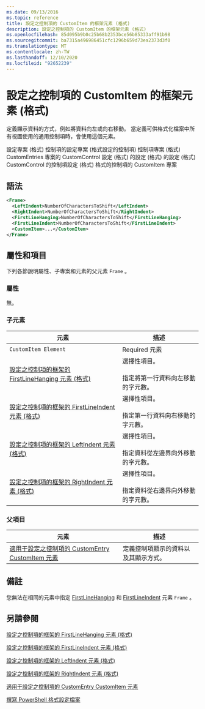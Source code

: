 ```yaml
---
ms.date: 09/13/2016
ms.topic: reference
title: 設定之控制項的 CustomItem 的框架元素 (格式)
description: 設定之控制項的 CustomItem 的框架元素 (格式)
ms.openlocfilehash: 85d095b9b0c25b68b2353bce56b85333aff91b98
ms.sourcegitcommit: ba7315a496986451cfc1296b659d73ea2373d3f0
ms.translationtype: MT
ms.contentlocale: zh-TW
ms.lasthandoff: 12/10/2020
ms.locfileid: "92652239"
---
```

# <a name="frame-element-for-customitem-for-controls-for-configuration-format"></a>設定之控制項的 CustomItem 的框架元素 (格式)

定義顯示資料的方式，例如將資料向左或向右移動。 當定義可供格式化檔案中所有視圖使用的通用控制項時，會使用這個元素。

設定專案 (格式) 控制項的設定專案 (格式設定的控制項) 控制項專案 (格式) CustomEntries 專案的 CustomControl 設定 (格式) 的設定 (格式) 的設定 (格式) CustomControl 的控制項設定 (格式) 格式的控制項的 CustomItem 專案

## <a name="syntax"></a>語法

```xml
<Frame>
  <LeftIndent>NumberOfCharactersToShift</LeftIndent>
  <RightIndent>NumberOfCharactersToShift</RightIndent>
  <FirstLineHanging>NumberOfCharactersToShift</FirstLineHanging>
  <FirstLineIndent>NumberOfCharactersToShift</FirstLineIndent>
  <CustomItem>...</CustomItem>
</Frame>
```

## <a name="attributes-and-elements"></a>屬性和項目

下列各節說明屬性、子專案和元素的父元素 `Frame` 。

### <a name="attributes"></a>屬性

無。

### <a name="child-elements"></a>子元素

|元素|描述|
|-------------|-----------------|
|`CustomItem Element`|Required 元素|
|[設定之控制項的框架的 FirstLineHanging 元素 (格式)](./firstlinehanging-element-for-frame-for-controls-for-configuration-format.md)|選擇性項目。<br /><br /> 指定將第一行資料向左移動的字元數。|
|[設定之控制項的框架的 FirstLineIndent 元素 (格式)](./firstlineindent-element-for-frame-for-controls-for-configuration-format.md)|選擇性項目。<br /><br /> 指定第一行資料向右移動的字元數。|
|[設定之控制項的框架的 LeftIndent 元素 (格式)](./leftindent-element-for-frame-for-controls-for-configuration-format.md)|選擇性項目。<br /><br /> 指定資料從左邊界向外移動的字元數。|
|[設定之控制項的框架的 RightIndent 元素 (格式)](./rightindent-element-for-frame-for-controls-for-configuration-format.md)|選擇性項目。<br /><br /> 指定資料從右邊界向外移動的字元數。|

### <a name="parent-elements"></a>父項目

|元素|描述|
|-------------|-----------------|
|[適用于設定之控制項的 CustomEntry CustomItem 元素](./customitem-element-for-customentry-for-controls-for-configuration-format.md)|定義控制項顯示的資料以及其顯示方式。|

## <a name="remarks"></a>備註

您無法在相同的元素中指定 [FirstLineHanging](./firstlinehanging-element-for-frame-for-controls-for-configuration-format.md) 和 [FirstLineIndent](./firstlineindent-element-for-frame-for-controls-for-configuration-format.md) 元素 `Frame` 。

## <a name="see-also"></a>另請參閱

[設定之控制項的框架的 FirstLineHanging 元素 (格式)](./firstlinehanging-element-for-frame-for-controls-for-configuration-format.md)

[設定之控制項的框架的 FirstLineIndent 元素 (格式)](./firstlineindent-element-for-frame-for-controls-for-configuration-format.md)

[設定之控制項的框架的 LeftIndent 元素 (格式)](./leftindent-element-for-frame-for-controls-for-configuration-format.md)

[設定之控制項的框架的 RightIndent 元素 (格式)](./rightindent-element-for-frame-for-controls-for-configuration-format.md)

[適用于設定之控制項的 CustomEntry CustomItem 元素](./customitem-element-for-customentry-for-controls-for-configuration-format.md)

[撰寫 PowerShell 格式設定檔案](./writing-a-powershell-formatting-file.md)
